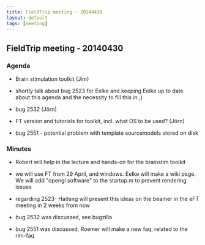 ```yaml
---
title: FieldTrip meeting - 20140430
layout: default
tags: [meeting]
---
```


## FieldTrip meeting - 20140430

### Agenda

*  Brain stimulation toolkit (Jim)

*  shortly talk about bug 2523 for Eelke and keeping Eelke up to date about this agenda and the necessity to fill this in ;)

*  bug 2532 (Jörn)

*  FT version and tutorials for toolkit, incl. what OS to be used? (Jörn)

*  bug 2551 - potential problem with template sourcemodels stored on disk

### Minutes

*  Robert will help in the lecture and hands-on for the brainstim toolkit

*  we will use FT from 29 April, and windows. Eelke will make a wiki page. We will add "opengl software" to the startup.m to prevent rendering issues

*  regarding 2523- Haiteng will present this ideas on the beamer in the eFT meeting in 2 weeks from now

*  bug 2532 was discussed, see bugzilla

*  bug 2551 was discussed, Roemer will make a new faq, related to the rim-faq
